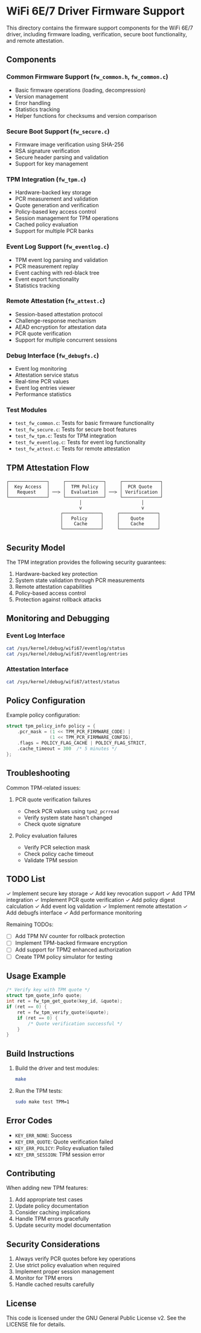 # WiFi 6E/7 Driver Firmware Support

This directory contains the firmware support components for the WiFi 6E/7 driver, including firmware loading, verification, secure boot functionality, and remote attestation.

## Components

### Common Firmware Support (`fw_common.h`, `fw_common.c`)
- Basic firmware operations (loading, decompression)
- Version management
- Error handling
- Statistics tracking
- Helper functions for checksums and version comparison

### Secure Boot Support (`fw_secure.c`)
- Firmware image verification using SHA-256
- RSA signature verification
- Secure header parsing and validation
- Support for key management

### TPM Integration (`fw_tpm.c`)
- Hardware-backed key storage
- PCR measurement and validation
- Quote generation and verification
- Policy-based key access control
- Session management for TPM operations
- Cached policy evaluation
- Support for multiple PCR banks

### Event Log Support (`fw_eventlog.c`)
- TPM event log parsing and validation
- PCR measurement replay
- Event caching with red-black tree
- Event export functionality
- Statistics tracking

### Remote Attestation (`fw_attest.c`)
- Session-based attestation protocol
- Challenge-response mechanism
- AEAD encryption for attestation data
- PCR quote verification
- Support for multiple concurrent sessions

### Debug Interface (`fw_debugfs.c`)
- Event log monitoring
- Attestation service status
- Real-time PCR values
- Event log entries viewer
- Performance statistics

### Test Modules
- `test_fw_common.c`: Tests for basic firmware functionality
- `test_fw_secure.c`: Tests for secure boot features
- `test_fw_tpm.c`: Tests for TPM integration
- `test_fw_eventlog.c`: Tests for event log functionality
- `test_fw_attest.c`: Tests for remote attestation

## TPM Attestation Flow

```
┌──────────────┐     ┌──────────────┐     ┌──────────────┐
│  Key Access  │     │  TPM Policy  │     │  PCR Quote   │
│   Request    │ ──> │  Evaluation  │ ──> │ Verification │
└──────────────┘     └──────────────┘     └──────────────┘
                           │                      │
                           v                      v
                    ┌──────────────┐     ┌──────────────┐
                    │   Policy     │     │    Quote     │
                    │    Cache     │     │    Cache     │
                    └──────────────┘     └──────────────┘
```

## Security Model

The TPM integration provides the following security guarantees:

1. Hardware-backed key protection
2. System state validation through PCR measurements
3. Remote attestation capabilities
4. Policy-based access control
5. Protection against rollback attacks

## Monitoring and Debugging

### Event Log Interface
```bash
cat /sys/kernel/debug/wifi67/eventlog/status
cat /sys/kernel/debug/wifi67/eventlog/entries
```

### Attestation Interface
```bash
cat /sys/kernel/debug/wifi67/attest/status
```

## Policy Configuration

Example policy configuration:
```c
struct tpm_policy_info policy = {
    .pcr_mask = (1 << TPM_PCR_FIRMWARE_CODE) |
                (1 << TPM_PCR_FIRMWARE_CONFIG),
    .flags = POLICY_FLAG_CACHE | POLICY_FLAG_STRICT,
    .cache_timeout = 300  /* 5 minutes */
};
```

## Troubleshooting

Common TPM-related issues:

1. PCR quote verification failures
   - Check PCR values using `tpm2_pcrread`
   - Verify system state hasn't changed
   - Check quote signature

2. Policy evaluation failures
   - Verify PCR selection mask
   - Check policy cache timeout
   - Validate TPM session

## TODO List
✓ Implement secure key storage
✓ Add key revocation support
✓ Add TPM integration
✓ Implement PCR quote verification
✓ Add policy digest calculation
✓ Add event log validation
✓ Implement remote attestation
✓ Add debugfs interface
✓ Add performance monitoring

Remaining TODOs:
- [ ] Add TPM NV counter for rollback protection
- [ ] Implement TPM-backed firmware encryption
- [ ] Add support for TPM2 enhanced authorization
- [ ] Create TPM policy simulator for testing

## Usage Example

```c
/* Verify key with TPM quote */
struct tpm_quote_info quote;
int ret = fw_tpm_get_quote(key_id, &quote);
if (ret == 0) {
    ret = fw_tpm_verify_quote(&quote);
    if (ret == 0) {
        /* Quote verification successful */
    }
}
```

## Build Instructions

1. Build the driver and test modules:
   ```bash
   make
   ```

2. Run the TPM tests:
   ```bash
   sudo make test TPM=1
   ```

## Error Codes

- `KEY_ERR_NONE`: Success
- `KEY_ERR_QUOTE`: Quote verification failed
- `KEY_ERR_POLICY`: Policy evaluation failed
- `KEY_ERR_SESSION`: TPM session error

## Contributing

When adding new TPM features:
1. Add appropriate test cases
2. Update policy documentation
3. Consider caching implications
4. Handle TPM errors gracefully
5. Update security model documentation

## Security Considerations

1. Always verify PCR quotes before key operations
2. Use strict policy evaluation when required
3. Implement proper session management
4. Monitor for TPM errors
5. Handle cached results carefully

## License

This code is licensed under the GNU General Public License v2.
See the LICENSE file for details. 